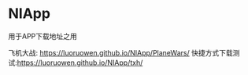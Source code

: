 # NIApp
用于APP下载地址之用

飞机大战: https://luoruowen.github.io/NIApp/PlaneWars/
快捷方式下载测试:https://luoruowen.github.io/NIApp/txh/
